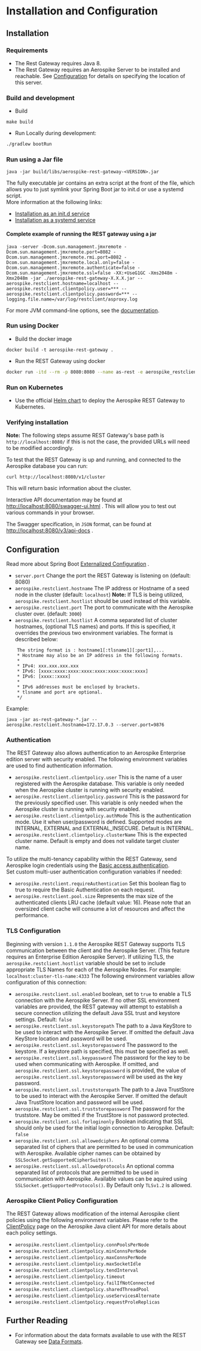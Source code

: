 # Installation and Configuration

## Installation

### Requirements

* The Rest Gateway requires Java 8.
* The Rest Gateway requires an Aerospike Server to be installed and reachable. See [Configuration](#configuration) for
  details on specifying the location of this server.

### Build and development

* Build

```
make build
```

* Run Locally during development:

```sh
./gradlew bootRun
```

### Run using a Jar file

```
java -jar build/libs/aerospike-rest-gateway-<VERSION>.jar
```

The fully executable jar contains an extra script at the front of the file, which allows you to just symlink your Spring
Boot jar to init.d or use a systemd script.  
More information at the following links:

* [Installation as an init.d service](https://docs.spring.io/spring-boot/docs/current/reference/htmlsingle/#deployment-service)
* [Installation as a systemd service](https://docs.spring.io/spring-boot/docs/current/reference/htmlsingle/#deployment-systemd-service)

#### Complete example of running the REST gateway using a jar

```
java -server -Dcom.sun.management.jmxremote -Dcom.sun.management.jmxremote.port=8082 -Dcom.sun.management.jmxremote.rmi.port=8082 -Dcom.sun.management.jmxremote.local.only=false -Dcom.sun.management.jmxremote.authenticate=false -Dcom.sun.management.jmxremote.ssl=false -XX:+UseG1GC -Xms2048m -Xmx2048m -jar ./aerospike-rest-gateway-X.X.X.jar --aerospike.restclient.hostname=localhost --aerospike.restclient.clientpolicy.user=*** --aerospike.restclient.clientpolicy.password=*** --logging.file.name=/var/log/restclient/asproxy.log
```

For more JVM command-line options, see
the [documentation](https://docs.oracle.com/javase/8/docs/technotes/tools/unix/java.html).

### Run using Docker

* Build the docker image

```
docker build -t aerospike-rest-gateway .
```

* Run the REST Gateway using docker

```sh
docker run -itd --rm -p 8080:8080 --name as-rest -e aerospike_restclient_hostname=172.17.0.3 aerospike-rest-gateway
```

### Run on Kubernetes

* Use the official [Helm chart](https://github.com/aerospike/aerospike-client-rest-kubernetes) to deploy the Aerospike
  REST Gateway to Kubernetes.

### Verifying installation

**Note:** The following steps assume REST Gateway's base path is `http://localhost:8080/` if this is not the case, the
provided URLs will need to be modified accordingly.

To test that the REST Gateway is up and running, and connected to the Aerospike database you can run:

    curl http://localhost:8080/v1/cluster

This will return basic information about the cluster.

Interactive API documentation may be found at <http://localhost:8080/swagger-ui.html> . This will allow you to
test out various commands in your browser.

The Swagger specification, in `JSON` format, can be found at <http://localhost:8080/v3/api-docs> .

## Configuration

Read more about Spring
Boot [Externalized Configuration](https://docs.spring.io/spring-boot/docs/current/reference/html/spring-boot-features.html#boot-features-external-config)
.

* `server.port` Change the port the REST Gateway is listening on (default: 8080)
* `aerospike.restclient.hostname` The IP address or Hostname of a seed node in the cluster (default: `localhost`)
  **Note:** If TLS is being utilized, `aerospike.restclient.hostlist` should be used instead of this variable.
* `aerospike.restclient.port` The port to communicate with the Aerospike cluster over. (default: `3000`)
* `aerospike.restclient.hostlist` A comma separated list of cluster hostnames, (optional TLS names) and ports. If this
  is specified, it overrides the previous two environment variables. The format is described below:

``` None
    The string format is : hostname1[:tlsname1][:port1],...
    * Hostname may also be an IP address in the following formats.
    *
    * IPv4: xxx.xxx.xxx.xxx
    * IPv6: [xxxx:xxxx:xxxx:xxxx:xxxx:xxxx:xxxx:xxxx]
    * IPv6: [xxxx::xxxx]
    *
    * IPv6 addresses must be enclosed by brackets.
    * tlsname and port are optional.
    */
```

Example:

```
java -jar as-rest-gateway-*.jar --aerospike.restclient.hostname=172.17.0.3 --server.port=9876
```

### Authentication

The REST Gateway also allows authentication to an Aerospike Enterprise edition server with security enabled. The
following environment variables are used to find authentication information.

* `aerospike.restclient.clientpolicy.user` This is the name of a user registered with the Aerospike database. This
  variable is only needed when the Aerospike cluster is running with security enabled.
* `aerospike.restclient.clientpolicy.password` This is the password for the previously specified user. This variable is
  only needed when the Aerospike cluster is running with security enabled.
* `aerospike.restclient.clientpolicy.authMode` This is the authentication mode. Use it when user/password is defined.
  Supported modes are INTERNAL, EXTERNAL and EXTERNAL_INSECURE. Default is INTERNAL.
* `aerospike.restclient.clientpolicy.clusterName` This is the expected cluster name. Default is empty and does not
  validate target cluster name.

To utilize the multi-tenancy capability within the REST Gateway, send Aerospike login credentials using
the [Basic access authentication](https://en.wikipedia.org/wiki/Basic_access_authentication).  
Set custom multi-user authentication configuration variables if needed:

* `aerospike.restclient.requireAuthentication` Set this boolean flag to true to require the Basic Authentication on each
  request.
* `aerospike.restclient.pool.size` Represents the max size of the authenticated clients LRU cache (default value: 16).
  Please note that an oversized client cache will consume a lot of resources and affect the performance.

### TLS Configuration

Beginning with version `1.1.0` the Aerospike REST Gateway supports TLS communication between the client and the
Aerospike
Server. (This feature requires an Enterprise Edition Aerospike Server).
If utilizing TLS, the `aerospike.restclient.hostlist` variable should be set to include appropriate TLS Names for each
of the Aerospike Nodes. For example: `localhost:cluster-tls-name:4333` The following environment variables allow
configuration of this connection:

* `aerospike.restclient.ssl.enabled` boolean, set to `true` to enable a TLS connection with the Aerospike Server. If no
  other SSL environment variables are provided, the REST gateway will attempt to establish a secure connection utilizing
  the default Java SSL trust and keystore settings. Default: `false`
* `aerospike.restclient.ssl.keystorepath` The path to a Java KeyStore to be used to interact with the Aerospike Server.
  If omitted the default Java KeyStore location and password will be used.
* `aerospike.restclient.ssl.keystorepassword` The password to the keystore. If a keystore path is specified, this must
  be specified as well.
* `aerospike.restclient.ssl.keypassword` The password for the key to be used when communicating with Aerospike. If
  omitted, and `aerospike.restclient.ssl.keystorepassword` is provided, the value
  of `aerospike.restclient.ssl.keystorepassword` will be used as the key password.
* `aerospike.restclient.ssl.truststorepath` The path to a Java TrustStore to be used to interact with the Aerospike
  Server. If omitted the default Java TrustStore location and password will be used.
* `aerospike.restclient.ssl.truststorepassword` The password for the truststore. May be omitted if the TrustStore is not
  password protected.
* `aerospike.restclient.ssl.forloginonly` Boolean indicating that SSL should only be used for the initial login
  connection to Aerospike. Default: `false`
* `aerospike.restclient.ssl.allowedciphers` An optional comma separated list of ciphers that are permitted to be used in
  communication with Aerospike. Available cipher names can be obtained by `SSLSocket.getSupportedCipherSuites()`.
* `aerospike.restclient.ssl.allowedprotocols` An optional comma separated list of protocols that are permitted to be
  used in communication with Aerospike. Available values can be aquired using `SSLSocket.getSupportedProtocols()`. By
  Default only `TLSv1.2` is allowed.

### Aerospike Client Policy Configuration

The REST Gateway allows modification of the internal Aerospike client policies using the following environment
variables.
Please refer to
the [ClientPolicy](https://docs.aerospike.com/apidocs/java/com/aerospike/client/policy/ClientPolicy.html) page on the
Aerospike Java client API for more details about each policy settings.

* `aerospike.restclient.clientpolicy.connPoolsPerNode`
* `aerospike.restclient.clientpolicy.minConnsPerNode`
* `aerospike.restclient.clientpolicy.maxConnsPerNode`
* `aerospike.restclient.clientpolicy.maxSocketIdle`
* `aerospike.restclient.clientpolicy.tendInterval`
* `aerospike.restclient.clientpolicy.timeout`
* `aerospike.restclient.clientpolicy.failIfNotConnected`
* `aerospike.restclient.clientpolicy.sharedThreadPool`
* `aerospike.restclient.clientpolicy.useServicesAlternate`
* `aerospike.restclient.clientpolicy.requestProleReplicas`

## Further Reading

* For information about the data formats available to use with the REST Gateway see [Data Formats](./data-formats.md).
